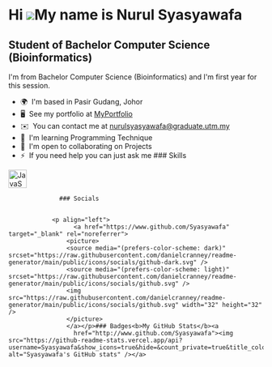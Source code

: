 Hi ![](https://user-images.githubusercontent.com/18350557/176309783-0785949b-9127-417c-8b55-ab5a4333674e.gif)My name is Nurul Syasyawafa
========================================================================================================================================

Student of Bachelor Computer Science (Bioinformatics)
--------------------------------------------

I'm from Bachelor Computer Science (Bioinformatics) and I'm first year for this session.

*   🌍  I'm based in Pasir Gudang, Johor
*   🖥️  See my portfolio at [MyPortfolio](github.com/Syasyawafa)
*   ✉️  You can contact me at [nurulsyasyawafa@graduate.utm.my](mailto:nurulsyasyawafa@graduate.utm.my)
*   🧠  I'm learning Programming Technique
*   🤝  I'm open to collaborating on Projects
*   ⚡  If you need help you can just ask me ### Skills 
<p align="left">
<a href="https://developer.mozilla.org/en-US/docs/Web/JavaScript" target="_blank" rel="noreferrer"><img src="https://raw.githubusercontent.com/danielcranney/readme-generator/main/public/icons/skills/javascript-colored.svg" width="36" height="36" alt="JavaScript" /></a>
                    </p>
                    
                  ### Socials
                  
                  
                <p align="left">
                      <a href="https://www.github.com/Syasyawafa" target="_blank" rel="noreferrer">
                    <picture>
                    <source media="(prefers-color-scheme: dark)" srcset="https://raw.githubusercontent.com/danielcranney/readme-generator/main/public/icons/socials/github-dark.svg" />
                    <source media="(prefers-color-scheme: light)" srcset="https://raw.githubusercontent.com/danielcranney/readme-generator/main/public/icons/socials/github.svg" />
                    <img src="https://raw.githubusercontent.com/danielcranney/readme-generator/main/public/icons/socials/github.svg" width="32" height="32" />
                    </picture>
                    </a></p>### Badges<b>My GitHub Stats</b><a
                      href="http://www.github.com/Syasyawafa"><img src="https://github-readme-stats.vercel.app/api?username=Syasyawafa&show_icons=true&hide=&count_private=true&title_color=0891b2&text_color=ffffff&icon_color=0891b2&bg_color=1c1917&hide_border=true&show_icons=true" alt="Syasyawafa's GitHub stats" /></a>
